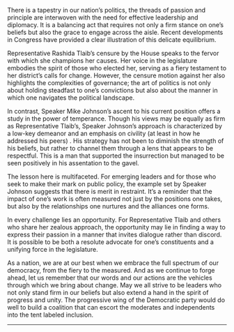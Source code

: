 There is a tapestry in our nation’s politics, the threads of passion and principle are interwoven with the need for effective leadership and diplomacy. It is a balancing act that requires not only a firm stance on one’s beliefs but also the grace to engage across the aisle. Recent developments in Congress have provided a clear illustration of this delicate equilibrium.

Representative Rashida Tlaib’s censure by the House speaks to the fervor with which she champions her causes. Her voice in the legislature embodies the spirit of those who elected her, serving as a fiery testament to her district’s calls for change. However, the censure motion against her also highlights the complexities of governance; the art of politics is not only about holding steadfast to one’s convictions but also about the manner in which one navigates the political landscape.

In contrast, Speaker Mike Johnson’s ascent to his current position offers a study in the power of temperance. Though his views may be equally as firm as Representative Tlaib’s, Speaker Johnson’s approach is characterized by a low-key demeanor and an emphasis on civility (at least in how he addressed his peers) . His strategy has not been to diminish the strength of his beliefs, but rather to channel them through a lens that appears to be respectful. This is a man that supported the insurrection but managed to be seen positively in his assentation to the gavel.

The lesson here is multifaceted. For emerging leaders and for those who seek to make their mark on public policy, the example set by Speaker Johnson suggests that there is merit in restraint. It’s a reminder that the impact of one’s work is often measured not just by the positions one takes, but also by the relationships one nurtures and the alliances one forms.

In every challenge lies an opportunity. For Representative Tlaib and others who share her zealous approach, the opportunity may lie in finding a way to express their passion in a manner that invites dialogue rather than discord. It is possible to be both a resolute advocate for one’s constituents and a unifying force in the legislature.

As a nation, we are at our best when we embrace the full spectrum of our democracy, from the fiery to the measured. And as we continue to forge ahead, let us remember that our words and our actions are the vehicles through which we bring about change. May we all strive to be leaders who not only stand firm in our beliefs but also extend a hand in the spirit of progress and unity. The progressive wing of the Democratic party would do well to build a coalition that can escort the moderates and independents into the tent labeled inclusion.

- - - - - -